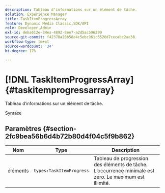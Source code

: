 ```yaml
---
description: Tableau d’informations sur un élément de tâche.
solution: Experience Manager
title: TaskItemProgressArray
feature: Dynamic Media Classic,SDK/API
role: Developer,Admin
exl-id: deba612e-34ea-4892-8ee7-a2d5acb96299
source-git-commit: f42378a20b58e4c5ebc961c6526d7cecabc2ae38
workflow-type: tm+mt
source-wordcount: '34'
ht-degree: 17%

---
```


# [!DNL TaskItemProgressArray]{#taskitemprogressarray}

Tableau d’informations sur un élément de tâche.

Syntaxe

## Paramètres {#section-2fc9bea56b6d4b72b80d4f04c5f9b862}

| Nom | Type | Description |
|---|---|---|
| éléments | `types:TaskItemProgress` | Tableau de progression des éléments de tâche. L’occurrence minimale est zéro. Le maximum est illimité. |
